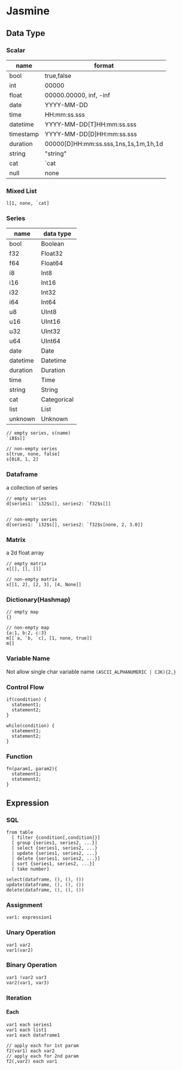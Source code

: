 # Jasmine

## Data Type

### Scalar

| name      | format                               |
| --------- | ------------------------------------ |
| bool      | true,false                           |
| int       | 00000                                |
| float     | 00000.00000, inf, -inf               |
| date      | YYYY-MM-DD                           |
| time      | HH:mm:ss.sss                         |
| datetime  | YYYY-MM-DD[T]HH:mm:ss.sss            |
| timestamp | YYYY-MM-DD[D]HH:mm:ss.sss            |
| duration  | 00000[D]HH:mm:ss.sss,1ns,1s,1m,1h,1d |
| string    | "string"                             |
| cat       | `cat                                 |
| null      | none                                 |

### Mixed List

```
l[1, none, `cat]
```

### Series

| name     | data type   |
| -------- | ----------- |
| bool     | Boolean     |
| f32      | Float32     |
| f64      | Float64     |
| i8       | Int8        |
| i16      | Int16       |
| i32      | Int32       |
| i64      | Int64       |
| u8       | UInt8       |
| u16      | UInt16      |
| u32      | UInt32      |
| u64      | UInt64      |
| date     | Date        |
| datetime | Datetime    |
| duration | Duration    |
| time     | Time        |
| string   | String      |
| cat      | Categorical |
| list     | List        |
| unknown  | Unknown     |

```
// empty series, s(name)
`i8$s[]

// non-empty series
s[true, none, false]
s[0i8, 1, 2]
```

### Dataframe

a collection of series

```
// empty series
d[series1: `i32$s[], series2: `f32$s[]]


// non-empty series
d[series1: `i32$s[], series2: `f32$s[none, 2, 3.0]]
```

### Matrix

a 2d float array

```
// empty matrix
x[[], [], []]

// non-empty matrix
x[[1, 2], [2, 3], [4, None]]
```

### Dictionary(Hashmap)

```
// empty map
{}

// non-empty map
{a:1, b:2, c:3}
m[[`a, `b, `c], [1, none, true]]
m[]
```

### Variable Name

Not allow single char variable name `(ASCII_ALPHANUMERIC | CJK){2,}`

### Control Flow

```
if(condition) {
  statement1;
  statement2;
}

while(condition) {
  statement1;
  statement2;
}
```

### Function

```
fn(param1, param2){
  statement1;
  statement2;
}
```

## Expression

### SQL

```
from table
  [ filter {condition[,condition]}]
  [ group {series1, series2, ...}]
  [ select {series1, series2, ...}
  | update {series1, series2, ...}
  | delete {series1, series2, ...}]
  [ sort {series1, series2, ...}]
  [ take number]

select(dataframe, (), (), ())
update(dataframe, (), (), ())
delete(dataframe, (), (), ())
```

### Assignment

```
var1: expression1
```

### Unary Operation

```
var1 var2
var1(var2)
```

### Binary Operation

```
var1 !var2 var3
var2(var1, var3)
```

### Iteration

#### Each

```
var1 each series1
var1 each list1
var1 each dataframe1

// apply each for 1st param
f2(var1) each var2
// apply each for 2nd param
f2(,var2) each var1
```
